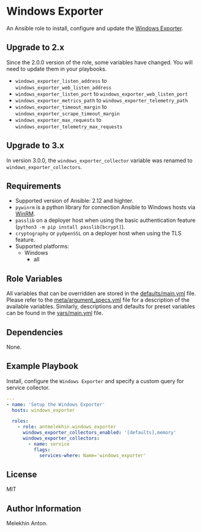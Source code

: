 Windows Exporter
================

An Ansible role to install, configure and update the [Windows Exporter](https://github.com/prometheus-community/windows_exporter).

Upgrade to 2.x
--------------

Since the 2.0.0 version of the role, some variables have changed. You will need to update them in your playbooks.

- `windows_exporter_listen_address` to `windows_exporter_web_listen_address`
- `windows_exporter_listen_port` to `windows_exporter_web_listen_port`
- `windows_exporter_metrics_path` to `windows_exporter_telemetry_path`
- `windows_exporter_timeout_margin` to `windows_exporter_scrape_timeout_margin`
- `windows_exporter_max_requests` to `windows_exporter_telemetry_max_requests`

Upgrade to 3.x
--------------

In version 3.0.0, the `windows_exporter_collector` variable was renamed to `windows_exporter_collectors`.

Requirements
------------

- Supported version of Ansible: 2.12 and highter.
- `pywinrm` is a python library for connection Ansible to Windows hosts via [WinRM](https://docs.ansible.com/ansible/latest/user_guide/windows_winrm.html).
- `passlib` on a deployer host when using the basic authentication feature (`python3 -m pip install passlib[bcrypt]`).
- `cryptography` or `pyOpenSSL` on a deployer host when using the TLS feature.
- Supported platforms:
  - Windows
    - all

Role Variables
--------------

All variables that can be overridden are stored in the [defaults/main.yml](https://github.com/antmelekhin/ansible-role-windows-exporter/blob/main/defaults/main.yml) file.
Please refer to the [meta/argument_specs.yml](https://github.com/antmelekhin/ansible-role-windows-exporter/blob/main/meta/argument_specs.yml) file for a description of the available variables.
Similarly, descriptions and defaults for preset variables can be found in the [vars/main.yml](https://github.com/antmelekhin/ansible-role-windows-exporter/blob/main/vars/main.yml) file.

Dependencies
------------

None.

Example Playbook
----------------

Install, configure the `Windows Exporter` and specify a custom query for service collector.

```yaml
---
- name: 'Setup the Windows Exporter'
  hosts: windows_exporter

  roles:
    - role: antmelekhin.windows_exporter
      windows_exporter_collectors_enabled: '[defaults],memory'
      windows_exporter_collectors:
        - name: service
          flags:
            services-where: Name='windows_exporter'
```

License
-------

MIT

Author Information
------------------

Melekhin Anton.
